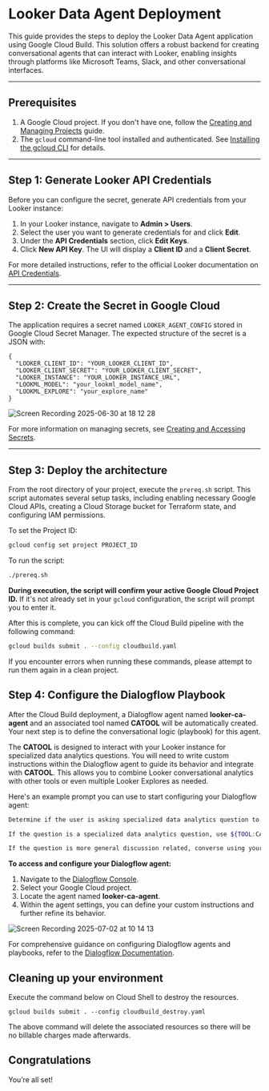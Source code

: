 # Looker Data Agent Deployment

This guide provides the steps to deploy the Looker Data Agent application using Google Cloud Build. This solution offers a robust backend for creating conversational agents that can interact with Looker, enabling insights through platforms like Microsoft Teams, Slack, and other conversational interfaces.

---

## Prerequisites

1.  A Google Cloud project. If you don't have one, follow the [Creating and Managing Projects](https://cloud.google.com/resource-manager/docs/creating-managing-projects) guide.
2.  The `gcloud` command-line tool installed and authenticated. See [Installing the gcloud CLI](https://cloud.google.com/sdk/docs/install) for details.

---

## Step 1: Generate Looker API Credentials

Before you can configure the secret, generate API credentials from your Looker instance:

1.  In your Looker instance, navigate to **Admin > Users**.
2.  Select the user you want to generate credentials for and click **Edit**.
3.  Under the **API Credentials** section, click **Edit Keys**.
4.  Click **New API Key**. The UI will display a **Client ID** and a **Client Secret**.

For more detailed instructions, refer to the official Looker documentation on [API Credentials](https://cloud.google.com/looker/docs/api-auth#authentication_with_an_sdk).

---

## Step 2: Create the Secret in Google Cloud

The application requires a secret named `LOOKER_AGENT_CONFIG` stored in Google Cloud Secret Manager.
The expected structure of the secret is a JSON with:

    {
      "LOOKER_CLIENT_ID": "YOUR_LOOKER_CLIENT_ID",
      "LOOKER_CLIENT_SECRET": "YOUR_LOOKER_CLIENT_SECRET",
      "LOOKER_INSTANCE": "YOUR_LOOKER_INSTANCE_URL",
      "LOOKML_MODEL": "your_lookml_model_name",
      "LOOKML_EXPLORE": "your_explore_name"
    }

![Screen Recording 2025-06-30 at 18 12 28](https://github.com/user-attachments/assets/8b160d07-90d6-49e6-bcb8-4f121d50ad1f)



For more information on managing secrets, see [Creating and Accessing Secrets](https://cloud.google.com/secret-manager/docs/creating-and-accessing-secrets).

---

## Step 3: Deploy the architecture

From the root directory of your project, execute the `prereq.sh` script. This script automates several setup tasks, including enabling necessary Google Cloud APIs, creating a Cloud Storage bucket for Terraform state, and configuring IAM permissions.

To set the Project ID:

```bash
gcloud config set project PROJECT_ID
```

To run the script:

```bash
./prereq.sh
``` 
**During execution, the script will confirm your active Google Cloud Project ID.** If it\'s not already set in your `gcloud` configuration, the script will prompt you to enter it.

After this is complete, you can kick off the Cloud Build pipeline with the following command:

```bash
gcloud builds submit . --config cloudbuild.yaml
```

If you encounter errors when running these commands, please attempt to run them again in a clean project.

## Step 4: Configure the Dialogflow Playbook

After the Cloud Build deployment, a Dialogflow agent named **looker-ca-agent** and an associated tool named **CATOOL** will be automatically created. Your next step is to define the conversational logic (playbook) for this agent.

The **CATOOL** is designed to interact with your Looker instance for specialized data analytics questions. You will need to write custom instructions within the Dialogflow agent to guide its behavior and integrate with **CATOOL**. This allows you to combine Looker conversational analytics with other tools or even multiple Looker Explores as needed.

Here's an example prompt you can use to start configuring your Dialogflow agent:

```bash
Determine if the user is asking specialized data analytics question to an Ecommerce dataset OR if they are looking for more of a general discussion.

If the question is a specialized data analytics question, use ${TOOL:CATOOL} to interpret the natural language question and fetch the results from the database. Provide a contextual summary back to the user with as much detail as you can gather.

If the question is more general discussion related, converse using your own general knowledge. 
``` 

**To access and configure your Dialogflow agent:**

1.  Navigate to the [Dialogflow Console](https://dialogflow.cloud.google.com/).
2.  Select your Google Cloud project.
3.  Locate the agent named **looker-ca-agent**.
4.  Within the agent settings, you can define your custom instructions and further refine its behavior.

![Screen Recording 2025-07-02 at 10 14 13](https://github.com/user-attachments/assets/e783e021-8a3c-4749-a68b-69bc2f2b0f82)

For comprehensive guidance on configuring Dialogflow agents and playbooks, refer to the [Dialogflow Documentation](https://cloud.google.com/dialogflow/docs).

## Cleaning up your environment

Execute the command below on Cloud Shell to destroy the resources.

``` {shell}
gcloud builds submit . --config cloudbuild_destroy.yaml
```

The above command will delete the associated resources so there will be no billable charges made afterwards.


## Congratulations

<walkthrough-conclusion-trophy></walkthrough-conclusion-trophy>

You’re all set!

